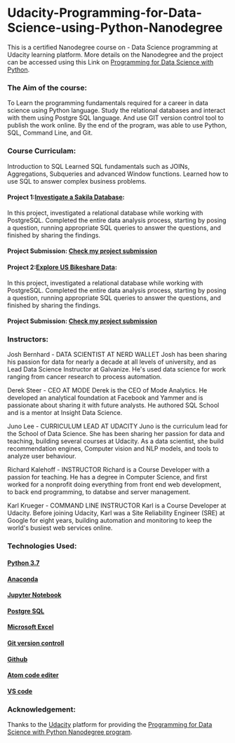 # Udacity-Programming-for-Data-Science-using-Python-Nanodegree
This is a certified Nanodegree course on - Data Science programming at Udacity learning platform. More details on the Nanodegree and the project can be accessed using this Link on [Programming for Data Science with Python](https://www.udacity.com/course/programming-for-data-science-nanodegree--nd104).

### The Aim of the course:
To Learn the programming fundamentals required for a career in data science using Python language. Study the relational databases and interact with them using Postgre SQL language. And use GIT version control tool to publish the work online. By the end of the program, was able to use Python, SQL, Command Line, and Git.	

### Course Curriculam:
Introduction to SQL Learned SQL fundamentals such as JOINs, Aggregations, Subqueries and advanced Window functions. Learned how to use SQL to answer complex business problems.
#### Project 1:[Investigate a Sakila Database](https://github.com/abhijeet811/Programming_for_Data_Science_using_Python/tree/master/Project%20-1): 
In this project, investigated a relational database while working with PostgreSQL. Completed the entire data analysis process, starting by posing a question, running appropriate SQL queries to answer the questions, and finished by sharing the findings.
#### Project Submission: [Check my project submission](https://github.com/abhijeet811/Programming_for_Data_Science_using_Python/tree/master/Project%20-1)
#### Project 2:[Explore US Bikeshare Data](https://github.com/abhijeet811/Programming_for_Data_Science_using_Python/tree/master/Project%20-2):
In this project, investigated a relational database while working with PostgreSQL. Completed the entire data analysis process, starting by posing a question, running appropriate SQL queries to answer the questions, and finished by sharing the findings.
#### Project Submission: [Check my project submission](https://github.com/abhijeet811/Programming_for_Data_Science_using_Python/tree/master/Project%20-2)
### Instructors:
Josh Bernhard - DATA SCIENTIST AT NERD WALLET
Josh has been sharing his passion for data for nearly a decade at all levels of university, and as Lead Data Science Instructor at Galvanize. He's used data science for work ranging from cancer research to process automation.

Derek Steer - CEO AT MODE
Derek is the CEO of Mode Analytics. He developed an analytical foundation at Facebook and Yammer and is passionate about sharing it with future analysts. He authored SQL School and is a mentor at Insight Data Science.

Juno Lee - CURRICULUM LEAD AT UDACITY
Juno is the curriculum lead for the School of Data Science. She has been sharing her passion for data and teaching, building several courses at Udacity. As a data scientist, she build recommendation engines, Computer vision and NLP models, and tools to analyze user behaviour.

Richard Kalehoff - INSTRUCTOR
Richard is a Course Developer with a passion for teaching. He has a degree in Computer Science, and first worked for a nonprofit doing everything from front end web development, to back end programming, to databse and server management.

Karl Krueger - COMMAND LINE INSTRUCTOR
Karl is a Course Developer at Udacity. Before joining Udacity, Karl was a Site Reliability Engineer (SRE) at Google for eight years, building automation and monitoring to keep the world's busiest web services online.
### Technologies Used:
#### [Python 3.7](https://www.python.org/downloads/release/python-373/)
#### [Anaconda](https://www.anaconda.com/)
#### [Jupyter Notebook](https://jupyter.org/)
#### [Postgre SQL](https://www.postgresql.org/)
#### [Microsoft Excel](https://www.microsoft.com/en-in/microsoft-365/excel)
#### [Git version controll](https://git-scm.com/)
#### [Github](https://github.com/)
#### [Atom code editer](https://atom.io/)
#### [VS code](https://code.visualstudio.com/)

### Acknowledgement:
Thanks to the [Udacity](https://www.udacity.com/) platform for providing the [Programming for Data Science with Python Nanodegree program](https://www.udacity.com/course/programming-for-data-science-nanodegree--nd104).

